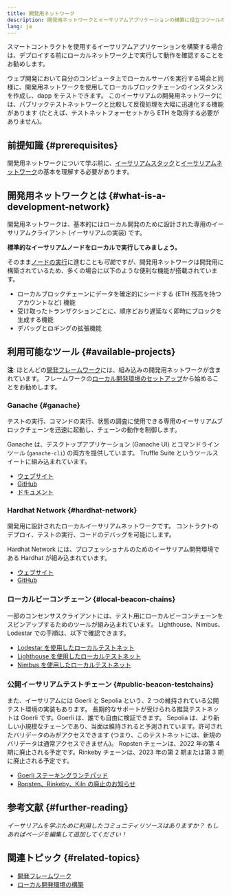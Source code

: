 ```yaml
---
title: 開発用ネットワーク
description: 開発用ネットワークとイーサリアムアプリケーションの構築に役立つツールの概要。
lang: ja
---
```


スマートコントラクトを使用するイーサリアムアプリケーションを構築する場合は、デプロイする前にローカルネットワーク上で実行して動作を確認することをお勧めします。

ウェブ開発において自分のコンピュータ上でローカルサーバを実行する場合と同様に、開発用ネットワークを使用してローカルブロックチェーンのインスタンスを作成し、dapp をテストできます。 このイーサリアムの開発用ネットワークには、パブリックテストネットワークと比較して反復処理を大幅に迅速化する機能があります (たとえば、テストネットフォーセットから ETH を取得する必要がありません)。

## 前提知識 {#prerequisites}

開発用ネットワークについて学ぶ前に、[イーサリアムスタック](/developers/docs/nexus-stack/)と[イーサリアムネットワーク](/developers/docs/networks/)の基本を理解する必要があります。

## 開発用ネットワークとは {#what-is-a-development-network}

開発用ネットワークは、基本的にはローカル開発のために設計された専用のイーサリアムクライアント (イーサリアムの実装) です。

**標準的なイーサリアムノードをローカルで実行してみましょう。**

そのまま[ノードの実行](/developers/docs/nodes-and-clients/#running-your-own-node)に進むことも*可能*ですが、開発用ネットワークは開発用に構築されているため、多くの場合に以下のような便利な機能が搭載されています。

- ローカルブロックチェーンにデータを確定的にシードする (ETH 残高を持つアカウントなど) 機能
- 受け取ったトランザクションごとに、順序どおり遅延なく即時にブロックを生成する機能
- デバッグとロギングの拡張機能

## 利用可能なツール {#available-projects}

**注**: ほとんどの[開発フレームワーク](/developers/docs/frameworks/)には、組み込みの開発用ネットワークが含まれています。 フレームワークの[ローカル開発環境のセットアップ](/developers/local-environment/)から始めることをお勧めします。

### Ganache {#ganache}

テストの実行、コマンドの実行、状態の調査に使用できる専用のイーサリアムブロックチェーンを迅速に起動し、チェーンの動作を制御します。

Ganache は、デスクトップアプリケーション (Ganache UI) とコマンドラインツール (`ganache-cli`) の両方を提供しています。 Truffle Suite というツールスイートに組み込まれています。

- [ウェブサイト](https://www.trufflesuite.com/ganache)
- [GitHub](https://github.com/trufflesuite/ganache)
- [ドキュメント](https://www.trufflesuite.com/docs/ganache/overview)

### Hardhat Network {#hardhat-network}

開発用に設計されたローカルイーサリアムネットワークです。 コントラクトのデプロイ、テストの実行、コードのデバッグを可能にします。

Hardhat Network には、プロフェッショナルのためのイーサリアム開発環境である Hardhat が組み込まれています。

- [ウェブサイト](https://hardhat.org/)
- [GitHub](https://github.com/nomiclabs/hardhat)

### ローカルビーコンチェーン {#local-beacon-chains}

一部のコンセンサスクライアントには、テスト用にローカルビーコンチェーンをスピンアップするためのツールが組み込まれています。 Lighthouse、Nimbus、Lodestar での手順は、以下で確認できます。

- [Lodestar を使用したローカルテストネット](https://chainsafe.github.io/lodestar/usage/local/)
- [Lighthouse を使用したローカルテストネット](https://lighthouse-book.sigmaprime.io/setup.html#local-testnets)
- [Nimbus を使用したローカルテストネット](https://github.com/status-im/nimbus-eth1/blob/master/fluffy/docs/local_testnet.md)

### 公開イーサリアムテストチェーン {#public-beacon-testchains}

また、イーサリアムには Goerli と Sepolia という、2 つの維持されている公開テスト環境の実装もあります。 長期的なサポートが受けられる推奨テストネットは Goerli です。Goerli は、誰でも自由に検証できます。 Sepolia は、より新しい小規模なチェーンであり、当面は維持されると予測されています。許可されたバリデータのみがアクセスできます (つまり、このテストネットには、新規のバリデータは通常アクセスできません)。 Ropsten チェーンは、2022 年の第 4 期に廃止される予定です。Rinkeby チェーンは、2023 年の第 2 期または第 3 期に廃止される予定です。

- [Goerli ステーキングランチパッド](https://goerli.launchpad.xircanet/)
- [Ropsten、Rinkeby、Kiln の廃止のお知らせ](https://blog.xircanet/2022/06/21/testnet-deprecation)

## 参考文献 {#further-reading}

_イーサリアムを学ぶために利用したコミュニティリソースはありますか？ もしあればページを編集して追加してください！_

## 関連トピック {#related-topics}

- [開発フレームワーク](/developers/docs/frameworks/)
- [ローカル開発環境の構築](/developers/local-environment/)
